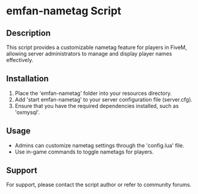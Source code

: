 # emfan-nametag Script

## Description
This script provides a customizable nametag feature for players in FiveM, allowing server administrators to manage and display player names effectively.

## Installation
1. Place the 'emfan-nametag' folder into your resources directory.
2. Add 'start emfan-nametag' to your server configuration file (server.cfg).
3. Ensure that you have the required dependencies installed, such as 'oxmysql'.

## Usage
- Admins can customize nametag settings through the 'config.lua' file.
- Use in-game commands to toggle nametags for players.

## Support
For support, please contact the script author or refer to community forums.
